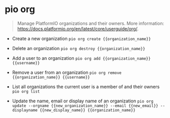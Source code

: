 # pio org
> Manage PlatformIO organizations and their owners.
> More information: <https://docs.platformio.org/en/latest/core/userguide/org/>.

- Create a new organization
`pio org create {{organization_name}}`

- Delete an organization
`pio org destroy {{organization_name}}`

- Add a user to an organization
`pio org add {{organization_name}} {{username}}`

- Remove a user from an organization
`pio org remove {{organization_name}} {{username}}`

- List all organizations the current user is a member of and their owners
`pio org list`

- Update the name, email or display name of an organization
`pio org update --orgname {{new_organization_name}} --email {{new_email}} --displayname {{new_display_name}} {{organization_name}}`
